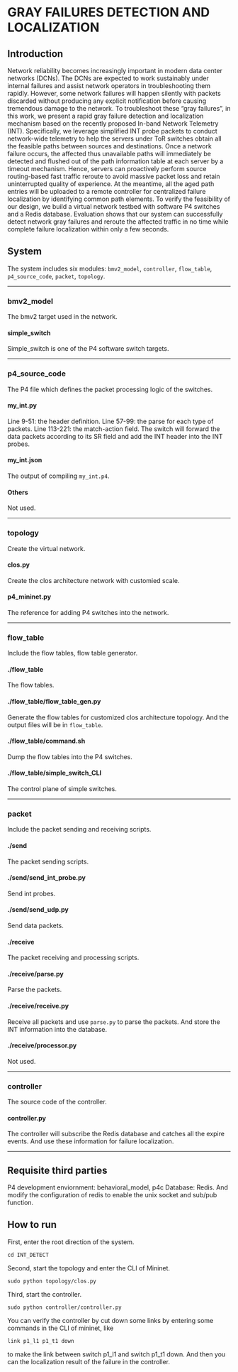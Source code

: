# GRAY FAILURES DETECTION AND LOCALIZATION
## Introduction
Network reliability becomes increasingly important in modern data center networks (DCNs). The DCNs are expected to work sustainably under internal failures and assist network operators in troubleshooting them rapidly. However, some network failures will happen silently with packets discarded without producing any explicit notification before causing tremendous damage to the network. To troubleshoot these “gray failures”, in this work, we present a rapid gray failure detection and localization mechanism based on the recently proposed In-band Network Telemetry (INT). Specifically, we leverage simplified INT probe packets to conduct network-wide telemetry to help the servers under ToR switches obtain all the feasible paths between sources and destinations. Once a network failure occurs, the affected thus unavailable paths will immediately be detected and flushed out of the path information table at each server by a timeout mechanism. Hence, servers can proactively perform source routing-based fast traffic reroute to avoid massive packet loss and retain uninterrupted quality of experience. At the meantime, all the aged path entries will be uploaded to a remote controller for centralized failure localization by identifying common path elements. To verify the feasibility of our design, we build a virtual network testbed with software P4 switches and a Redis database. Evaluation shows that our system can successfully detect network gray failures and reroute the affected traffic in no time while complete failure localization within only a few seconds.

## System
The system includes six modules: `bmv2_model`, `controller`, `flow_table`, `p4_source_code`, `packet`, `topology`.

****

### bmv2_model
The bmv2 target used in the network. 
#### simple_switch
Simple_switch is one of the P4 software switch targets.

****

### p4_source_code
The P4 file which defines the packet processing logic of the switches.
#### my_int.py
Line 9-51: the header definition.
Line 57-99: the parse for each type of packets.
Line 113-221: the match-action field. The switch will forward the data packets according to its SR field and add the INT header into the INT probes.
#### my_int.json
The output of compiling `my_int.p4`.
#### Others
Not used.

****

### topology
Create the virtual network.
#### clos.py
Create the clos architecture network with customied scale.
#### p4_mininet.py
The reference for adding P4 switches into the network.

****

### flow_table
Include the flow tables, flow table generator.
#### ./flow_table
The flow tables.
#### ./flow_table/flow_table_gen.py
Generate the flow tables for customized clos architecture topology. And the output files will be in `flow_table`.
#### ./flow_table/command.sh
Dump the flow tables into the P4 switches.
#### ./flow_table/simple_switch_CLI
The control plane of simple switches.

****

### packet
Include the packet sending and receiving scripts.
#### ./send
The packet sending scripts.
#### ./send/send_int_probe.py
Send int probes.
#### ./send/send_udp.py
Send data packets.
#### ./receive
The packet receiving and processing scripts.
#### ./receive/parse.py
Parse the packets.
#### ./receive/receive.py
Receive all packets and use `parse.py` to parse the packets. And store the INT information into the database.
#### ./receive/processor.py
Not used.

****

### controller
The source code of the controller.
#### controller.py
The controller will subscribe the Redis database and catches all the expire events. And use these information for failure localization.

***

## Requisite third parties
P4 development enviornment: behavioral_model, p4c
Database: Redis. And modify the configuration of redis to enable the unix socket and sub/pub function.

## How to run
First, enter the root direction of the system.
```
cd INT_DETECT
```
Second, start the topology and enter the CLI of Mininet.
```
sudo python topology/clos.py
```
Third, start the controller.
```
sudo python controller/controller.py
```
You can verify the controller by cut down some links by entering some commands in the CLI of mininet, like
```
link p1_l1 p1_t1 down
```
to make the link between switch p1_l1 and switch p1_t1 down.
And then you can the localization result of the failure in the controller.
